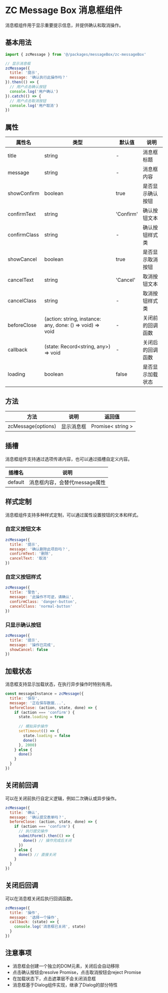 # ZC Message Box 消息框组件

消息框组件用于显示重要提示信息，并提供确认和取消操作。

## 基本用法

```js
import { zcMessage } from '@/packages/messageBox/zc-messageBox'

// 显示消息框
zcMessage({
  title: '提示',
  message: '确认执行此操作吗？'
}).then(() => {
  // 用户点击确认按钮
  console.log('用户确认')
}).catch(() => {
  // 用户点击取消按钮
  console.log('用户取消')
})
```

## 属性

| 属性名 | 类型 | 默认值 | 说明 |
|-------|------|-------|------|
| title | string | - | 消息框标题 |
| message | string | - | 消息框内容 |
| showConfirm | boolean | true | 是否显示确认按钮 |
| confirmText | string | 'Confirm' | 确认按钮文本 |
| confirmClass | string | - | 确认按钮样式类 |
| showCancel | boolean | true | 是否显示取消按钮 |
| cancelText | string | 'Cancel' | 取消按钮文本 |
| cancelClass | string | - | 取消按钮样式类 |
| beforeClose | (action: string, instance: any, done: () => void) => void | - | 关闭前的回调函数 |
| callback | (state: Record<string, any>) => void | - | 关闭后的回调函数 |
| loading | boolean | false | 是否显示加载状态 |

## 方法

| 方法 | 说明 | 返回值 |
|------|------|-------|
| zcMessage(options) | 显示消息框 | Promise< string > |

## 插槽

消息框组件支持通过选项传递内容，也可以通过插槽自定义内容。

| 插槽名 | 说明 |
|-------|------|
| default | 消息框内容，会替代message属性 |

## 样式定制

消息框组件支持多种样式定制，可以通过属性设置按钮的文本和样式。

### 自定义按钮文本

```js
zcMessage({
  title: '提示',
  message: '确认删除此项目吗？',
  confirmText: '删除',
  cancelText: '取消'
})
```

### 自定义按钮样式

```js
zcMessage({
  title: '警告',
  message: '此操作不可逆，请确认',
  confirmClass: 'danger-button',
  cancelClass: 'normal-button'
})
```

### 只显示确认按钮

```js
zcMessage({
  title: '提示',
  message: '操作已完成',
  showCancel: false
})
```

## 加载状态

消息框支持显示加载状态，在执行异步操作时特别有用。

```js
const messageInstance = zcMessage({
  title: '保存',
  message: '正在保存数据...',
  beforeClose: (action, state, done) => {
    if (action === 'confirm') {
      state.loading = true
      
      // 模拟异步操作
      setTimeout(() => {
        state.loading = false
        done()
      }, 2000)
    } else {
      done()
    }
  }
})
```

## 关闭前回调

可以在关闭前执行自定义逻辑，例如二次确认或异步操作。

```js
zcMessage({
  title: '确认',
  message: '确认提交表单吗？',
  beforeClose: (action, state, done) => {
    if (action === 'confirm') {
      // 执行提交操作
      submitForm().then(() => {
        done() // 操作完成后关闭
      })
    } else {
      done() // 直接关闭
    }
  }
})
```

## 关闭后回调

可以在消息框关闭后执行回调函数。

```js
zcMessage({
  title: '操作',
  message: '选择一个操作',
  callback: (state) => {
    console.log('消息框已关闭', state)
  }
})
```

## 注意事项

- 消息框会创建一个独立的DOM元素，关闭后会自动移除
- 点击确认按钮会resolve Promise，点击取消按钮会reject Promise
- 在加载状态下，点击遮罩层不会关闭消息框
- 消息框基于Dialog组件实现，继承了Dialog的部分特性
